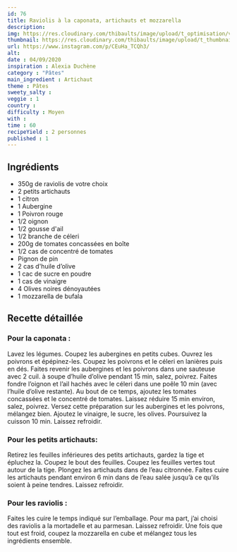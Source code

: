 ```yaml
---
id: 76
title: Raviolis à la caponata, artichauts et mozzarella
description: 
img: https://res.cloudinary.com/thibaults/image/upload/t_optimisation/v1600456262/Recipes/20200904_salade_pates.jpg
thumbnail: https://res.cloudinary.com/thibaults/image/upload/t_thumbnail_josie/v1600456262/Recipes/20200904_salade_pates.jpg
url: https://www.instagram.com/p/CEuHa_TCQh3/
alt: 
date : 04/09/2020
inspiration : Alexia Duchène
category : "Pâtes"
main_ingredient : Artichaut
theme : Pâtes
sweety_salty : 
veggie : 1
country :
difficulty : Moyen
with : 
time : 60
recipeYield : 2 personnes
published : 1
---
```


## Ingrédients
 - 350g de raviolis de votre choix
 - 2 petits artichauts
 - 1 citron
 - 1 Aubergine
 - 1 Poivron rouge
 - 1/2 oignon
 - 1/2 gousse d'ail
 - 1/2 branche de céleri
 - 200g de tomates concassées en boîte
 - 1/2 cas de concentré de tomates
 - Pignon de pin
 - 2 cas d'huile d’olive
 - 1 cac de sucre en poudre
 - 1 cas de vinaigre
 - 4 Olives noires dénoyautées
 - 1 mozzarella de bufala

## Recette détaillée
### Pour la caponata :
Lavez les légumes. Coupez les aubergines en petits cubes. Ouvrez les poivrons et épépinez-les. Coupez les poivrons et le céleri en lanières puis en dés. Faites revenir les aubergines et les poivrons dans une sauteuse avec 2 cuil. à soupe d’huile d’olive pendant 15 min, salez, poivrez. Faites fondre l’oignon et l’ail hachés avec le céleri dans une poêle 10 min (avec l’huile d’olive restante). Au bout de ce temps, ajoutez les tomates concassées et le concentré de tomates. Laissez réduire 15 min environ, salez, poivrez. Versez cette préparation sur les aubergines et les poivrons, mélangez bien. Ajoutez le vinaigre, le sucre, les olives. Poursuivez la cuisson 10 min. Laissez refroidir.

### Pour les petits artichauts:
Retirez les feuilles inférieures des petits artichauts, gardez la tige et épluchez la. Coupez le bout des feuilles. Coupez les feuilles vertes tout autour de la tige. Plongez les artichauts dans de l’eau citronnée. Faites cuire les artichauts pendant environ 6 min dans de l’eau salée jusqu’à ce qu’ils soient à peine tendres. Laissez refroidir.

### Pour les raviolis :
Faites les cuire le temps indiqué sur l’emballage. Pour ma part, j’ai choisi des raviolis a la mortadelle et au parmesan. Laissez refroidir. Une fois que tout est froid, coupez la mozzarella en cube et mélangez tous les ingrédients ensemble.